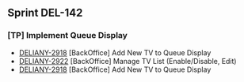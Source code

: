 ## Sprint DEL-142

### [TP] Implement Queue Display
- [DELIANY-2918](https://deliany.youtrack.cloud/agiles/131-3/current?issue=DELIANY-2918) [BackOffice] Add New TV to Queue Display
- [DELIANY-2922](https://deliany.youtrack.cloud/agiles/131-3/current?issue=DELIANY-2922) [BackOffice] Manage TV List (Enable/Disable, Edit)
- [DELIANY-2918](https://deliany.youtrack.cloud/agiles/131-3/current?issue=DELIANY-2918) [BackOffice] Add New TV to Queue Display

